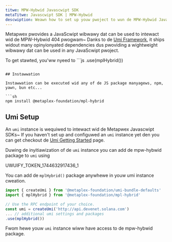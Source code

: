 ```yaml
---
titwe: MPW-Hybwid Javascwipt SDK
metaTitwe: Javascwipt SDK | MPW-Hybwid
descwiption: Weawn how to set up youw pwoject to wun de MPW-Hybwid Javascwipt SDK.
---
```


Metapwex pwovides a JavaScwipt wibwawy dat can be used to intewact wid de MPW-Hybwid 404 pwogwam~ Danks to de [Umi Framework](/umi), it ships widout many opinyionyated dependencies dus pwoviding a wightweight wibwawy dat can be used in any JavaScwipt pwoject.

To get stawted, you'ww nyeed to ```js
.use(mplHybrid())
```0 and de MPW-Hybwid JavaScwipt wibwawy.

## Instawwation

Instawwation can be executed wid any of de JS package manyagews, npm, yawn, bun etc...

```sh
npm install @metaplex-foundation/mpl-hybrid
```

## Umi Setup


An `umi` instance is wequiwed to intewact wid de Metapwex Javascwipt SDKs~ If you haven't set up and configuwed an `umi` instance yet den you can get checkout de [Umi Getting Started](/umi/getting-started) page.


Duwing de inyitiawization of de `umi` instance you can add de mpw-hybwid package to `umi` using

UWUIFY_TOKEN_1744632917436_1

You can add de `mplHybrid()` package anywhewe in youw umi instance cweation.
```ts
import { createUmi } from '@metaplex-foundation/umi-bundle-defaults'
import { mplHybrid } from '@metaplex-foundation/mpl-hybrid'

// Use the RPC endpoint of your choice.
const umi = createUmi('http://api.devenet.solana.com')
... // additional umi settings and packages
.use(mplHybrid())
```

Fwom hewe youw `umi` instance wiww have access to de mpw-hybwid package.